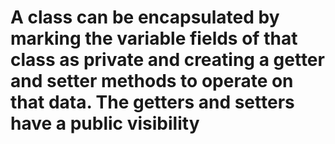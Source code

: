 # A class can be encapsulated by marking the variable fields of that class as private and creating a getter and setter methods to operate on that data. The getters and setters have a public visibility